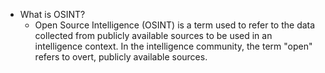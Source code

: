 - What is OSINT?
  - Open Source Intelligence (OSINT) is a term used to refer to the data collected from publicly available sources to be used in an intelligence context. In the intelligence community, the term "open" refers to overt, publicly available sources.
  
